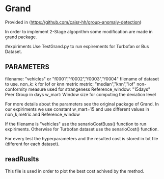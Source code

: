 # Grand

Provided in (https://github.com/caisr-hh/group-anomaly-detection)

In order to implement 2-Stage algoprithm some modification are made in grand package.

#expiriments
Use TestGrand.py to run expirements for Turbofan or Bus Dataset.

## PARAMETERS 
filename: "vehicles" or "f0001","f0002","f0003","f0004"  filename of dataset to use.
non_k: k for lof or knn metric
metric: "median","knn","lof"  non-conformity measure used for strangeness
Reference_window: "15days" Peer Group in days
w_mart:  Window size for computing the deviation level

For more details about the parameters see the original package of Grand. In our expiriments we use constant w_mart=15 and use different values in non_k,metric and Reference_window

If the filename is "vehicles" use the senarioCostBuss() function to run expiriments.
Otherwise for Turbofan dataset use the senarioCost() function.

For every test the hyperparameters and the resulted cost is stored in txt file (diferent for each dataset). 


## readRuslts

This file is used in order to plot the best cost achived by the method.
